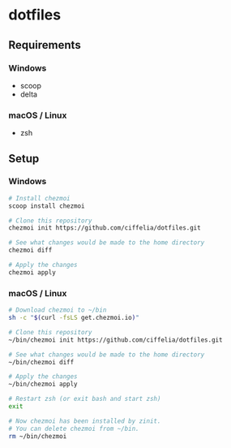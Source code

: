 # dotfiles

## Requirements

### Windows

- scoop
- delta

### macOS / Linux

- zsh

## Setup

### Windows

```sh
# Install chezmoi
scoop install chezmoi

# Clone this repository
chezmoi init https://github.com/ciffelia/dotfiles.git

# See what changes would be made to the home directory
chezmoi diff

# Apply the changes
chezmoi apply
```

### macOS / Linux

```sh
# Download chezmoi to ~/bin
sh -c "$(curl -fsLS get.chezmoi.io)"

# Clone this repository
~/bin/chezmoi init https://github.com/ciffelia/dotfiles.git

# See what changes would be made to the home directory
~/bin/chezmoi diff

# Apply the changes
~/bin/chezmoi apply

# Restart zsh (or exit bash and start zsh)
exit

# Now chezmoi has been installed by zinit.
# You can delete chezmoi from ~/bin.
rm ~/bin/chezmoi
```
